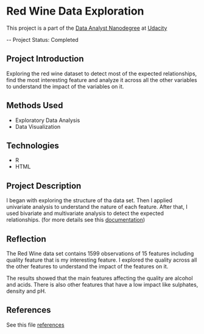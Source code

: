 # Red Wine Data Exploration

This project is a part of the [Data Analyst Nanodegree](https://www.udacity.com/course/data-analyst-nanodegree--nd002) at [Udacity](https://www.udacity.com/)

-- Project Status: Completed

## Project Introduction

Exploring the red wine dataset to detect most of the expected relationships, find the most interesting feature and analyze it across all the other variables to understand the impact of the variables on it.

## Methods Used

- Exploratory Data Analysis
- Data Visualization

## Technologies

- R
- HTML

## Project Description

I began with exploring the structure of tha data set. Then I applied univariate analysis to understand the nature of each feature. After that, I used bivariate and multivariate analysis to detect the expected relationships. (for more details see this [documentation](https://github.com/eng-dtarek/Red_Wine_Data_Exploration/blob/master/red-wine-data-exploration.html))


## Reflection

The Red Wine data set contains 1599 observations of 15 features including quality feature that is my interesting feature. I explored the quality across all the other features to understand the impact of the features on it.

The results showed that the main features affecting the quality are alcohol and acids. There is also other features that have a low impact like sulphates, density and pH.

## References

See this file [references](https://github.com/eng-dtarek/Red_Wine_Data_Exploration/blob/master/references.txt)

